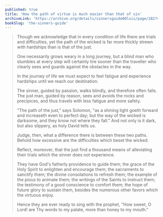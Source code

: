 ```yaml
---
published: true
title: 'How the path of virtue is much easier than that of sin'
archiveLink: 'https://archive.org/details/sinnersguide00luis/page/282?view=theater'
bookSlug: 'the-sinners-guide'
---
```


> Though we acknowledge that in every condition of life there are trials and difficulties, yet the path of the wicked is far more thickly strewn with hardships than is that of the just.
>
> One necessarily grows weary in a long journey, but a blind man who stumbles at every step will certainly tire sooner than the traveller who clearly sees and guards against the obstacles in the way.
>
> In the journey of life we must expect to feel fatigue and experience hardships until we reach our destination.
>
> The sinner, guided by passion, walks blindly, and therefore often falls. The just man, guided by reason, sees and avoids the rocks and precipices, and thus travels with less fatigue and more safety.
>
> "The path of the just," says Solomon, "as a shining light goeth forward and increaseth even to perfect day; but the way of the wicked is darksome, and they know not where they fall." And not only is it dark, but also slippery, as holy David tells us.
>
> Judge, then, what a difference there is between these two paths. Behold how excessive are the difficulties which beset the wicked.
>
> Reflect, moreover, that the just find a thousand means of alleviating their trials which the sinner does not experience.
>
> They have God's fatherly providence to guide them; the grace of the Holy Spirit to enlighten and encourage them; the sacraments to sanctify them; the divine consolations to refresh them; the example of the pious to animate them; the writings of the Saints to instruct them; the testimony of a good conscience to comfort them; the hope of future glory to sustain them, besides the numerous other favors which the virtuous enjoy.
>
> Hence they are ever ready to sing with the prophet, "How sweet, O Lord! are Thy words to my palate, more than honey to my mouth."